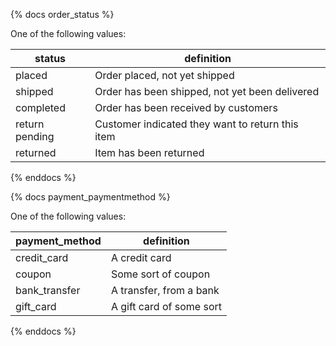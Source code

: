 {% docs order_status %}

One of the following values: 

| status         | definition                                       |
|----------------|--------------------------------------------------|
| placed         | Order placed, not yet shipped                    |
| shipped        | Order has been shipped, not yet been delivered   |
| completed      | Order has been received by customers             |
| return pending | Customer indicated they want to return this item |
| returned       | Item has been returned                           |

{% enddocs %}

{% docs payment_paymentmethod %}

One of the following values: 

| payment_method | definition                                       |
|----------------|--------------------------------------------------|
| credit_card    | A credit card                                    |
| coupon         | Some sort of coupon                              |
| bank_transfer  | A transfer, from a bank                          |
| gift_card      | A gift card of some sort                         |

{% enddocs %}
